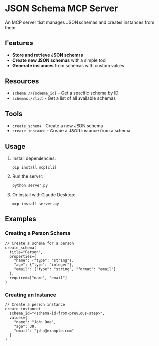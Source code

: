 # JSON Schema MCP Server

An MCP server that manages JSON schemas and creates instances from them.

## Features

- **Store and retrieve JSON schemas**
- **Create new JSON schemas** with a simple tool
- **Generate instances** from schemas with custom values

## Resources

- `schema://{schema_id}` - Get a specific schema by ID
- `schemas://list` - Get a list of all available schemas

## Tools

- `create_schema` - Create a new JSON schema
- `create_instance` - Create a JSON instance from a schema

## Usage

1. Install dependencies:
   ```
   pip install mcp[cli]
   ```

2. Run the server:
   ```
   python server.py
   ```

3. Or install with Claude Desktop:
   ```
   mcp install server.py
   ```

## Examples

### Creating a Person Schema

```
// Create a schema for a person
create_schema(
  title="Person",
  properties={
    "name": {"type": "string"},
    "age": {"type": "integer"},
    "email": {"type": "string", "format": "email"}
  },
  required=["name", "email"]
)
```

### Creating an Instance

```
// Create a person instance
create_instance(
  schema_id="<schema-id-from-previous-step>",
  values={
    "name": "John Doe",
    "age": 30,
    "email": "john@example.com"
  }
)
```
